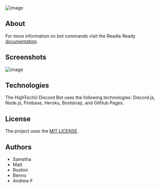 ![image](https://user-images.githubusercontent.com/26526271/137644172-c1aa6f9d-746b-443f-8bdb-447c74002b54.png)

## About

For more information on bot commands visit the Readie Ready [documentation](https://hightechu.github.io/accelerator-readieready-bot/docs).

## Screenshots

![image](https://user-images.githubusercontent.com/26526271/137644201-0295c9cd-8ae7-49d3-b62a-1e9e32ff7247.png)

## Technologies

The HighTechU Discord Bot uses the following technologies: Discord.js, Node.js, Firebase, Heroku, Bootstrap, and GitHub Pages.


## License

The project uses the [MIT LICENSE](https://choosealicense.com/licenses/mit/).

## Authors

- Samatha
- Matt 
- Roshini
- Benno
- Andrew F
